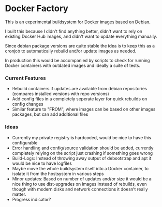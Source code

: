 # Docker Factory

This is an experimental buildsystem for Docker images based on Debian.

I built this because I didn't find anything better, didn't want to rely on existing Docker Hub images, and didn't want to update everything manually.

Since debian package versions are quite stable the idea is to keep this as a cronjob to automatically rebuild and/or update images as needed.

In production this would be accompanied by scripts to check for running Docker containers with outdated images and ideally a suite of tests.

### Current Features

 * Rebuild containers if updates are available from debian repositories (compares installed versions with repo versions)
 * Add config files in a completely seperate layer for quick rebuilds on config changes
 * Similar feature to "FROM", where images can be based on other images packages, but can add additional files

### Ideas

 * Currently my private registry is hardcoded, would be nice to have this configurable
 * Error handling and config/source validation should be added, currently completely relying on the script just crashing if something goes wrong
 * Build-Logs: Instead of throwing away output of debootstrap and apt it would be nice to have logfiles
 * Maybe move the whole buildsystem itself into a Docker container, to isolate it from the hostsystem in various steps
 * Minor updates: Based on number of updates and/or size it would be a nice thing to use dist-upgrades on images instead of rebuilds, even though with modern disks and network connections it doesn't really matter.
 * Progress indicator?

